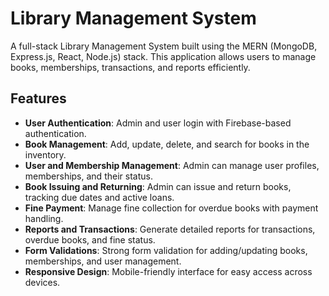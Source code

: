 # Library Management System 

A full-stack Library Management System built using the MERN (MongoDB, Express.js, React, Node.js) stack. This application allows users to manage books, memberships, transactions, and reports efficiently.

## Features
- **User Authentication**: Admin and user login with Firebase-based authentication.
- **Book Management**: Add, update, delete, and search for books in the inventory.
- **User and Membership Management**: Admin can manage user profiles, memberships, and their status.
- **Book Issuing and Returning**: Admin can issue and return books, tracking due dates and active loans.
- **Fine Payment**: Manage fine collection for overdue books with payment handling.
- **Reports and Transactions**: Generate detailed reports for transactions, overdue books, and fine status.
- **Form Validations**: Strong form validation for adding/updating books, memberships, and user management.
- **Responsive Design**: Mobile-friendly interface for easy access across devices.


